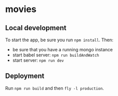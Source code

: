 # movies

## Local development
To start the app, be sure you run `npm install`. Then:
* be sure that you have a running mongo instance
* start babel server: `npm run buildAndWatch` 
* start server: `npm run dev`

## Deployment
Run `npm run build` and then `fly -l production`.
